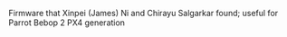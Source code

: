 Firmware that Xinpei (James) Ni and Chirayu Salgarkar found; useful for Parrot Bebop 2 PX4 generation
